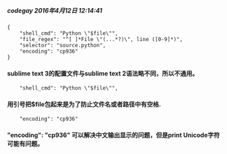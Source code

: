 
##### codegay 		2016年4月12日 12:14:41

```
{
    "shell_cmd": "Python \"$file\"",
    "file_regex": "^[ ]*File \"(...*?)\", line ([0-9]*)",
    "selector": "source.python",
    "encoding": "cp936"
}
```

#### sublime text 3的配置文件与sublime text 2语法略不同，所以不通用。

``` 
    "shell_cmd": "Python \"$file\"",
```
#### 用引号把$file包起来是为了防止文件名或者路径中有空格.

```
    "encoding": "cp936"
```
#### "encoding": "cp936" 可以解决中文输出显示的问题，但是print Unicode字符可能有问题。


